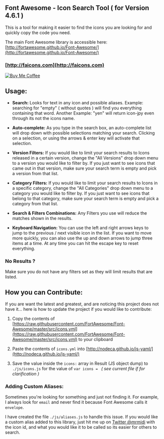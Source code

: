 Font Awesome - Icon Search Tool ( for Version 4.6.1 )
---

This is a tool for making it easier to find the icons you are looking for and quickly copy the code you need.

The main Font Awesome library is accessible here: [http://fortawesome.github.io/Font-Awesome/](http://fortawesome.github.io/Font-Awesome/)


### [http://faicons.com](http://faicons.com)

[![Buy Me Coffee](https://peterschmalfeldt.com/buy-me-coffee.png)](https://www.paypal.me/manifestinteractive)

Usage:
---
* __Search:__ Looks for text in any icon and possible aliases. Example: searching for "empty" ( without quotes ) will find you everything containing that word. Another Example: "yen" will return icon-jpy even through its not the icons name.

* __Auto-complete:__ As you type in the search box, an auto-complete list will drop down with possible selections matching your search.  Clicking on a selection, or using the arrows & enter key will activate that selection.

* __Version Filters:__ If you would like to limit your search results to Icons released in a certain version, change the "All Versions" drop down menu to a version you would like to filter by.  If you just want to see icons that came out in that version, make sure your search term is empty and pick a version from that list.

* __Category Filters:__ If you would like to limit your search results to Icons in a specific category, change the "All Categories" drop down menu to a category you would like to filter by.  If you just want to see icons that belong to that category, make sure your search term is empty and pick a category from that list.

* __Search & Filters Combinations:__ Any Filters you use will reduce the matches shown in the results.

* __Keyboard Navigation:__ You can use the left and right arrows keys to jump to the previous / next visible icon in the list.  If you want to move more quickly, you can also use the up and down arrows to jump three items at a time.  At any time you can hit the escape key to reset everything.


### No Results ?

Make sure you do not have any filters set as they will limit results that are listed.


How you can Contribute:
---
If you are want the latest and greatest, and are noticing this project does not have it... here is how to update the project if you would like to contribute:

1.  Copy the contents of [https://raw.githubusercontent.com/FortAwesome/Font-Awesome/master/src/icons.yml](https://raw.githubusercontent.com/FortAwesome/Font-Awesome/master/src/icons.yml) to your clipboard

2.  Paste the contents of `icons.yml` into [http://nodeca.github.io/js-yaml/](http://nodeca.github.io/js-yaml/)

3.  Save the value inside the `icons:` array in Result (JS object dump) to `./js/icons.js` for the value of `var icons = ` _( see current file if for clarification )_


### Adding Custom Aliases:

Sometimes you're looking for something and just not finding it.  For example, I always look for `email` and never find it because Font Awesome calls it `envelope`.

I have created the file `./js/aliases.js` to handle this issue.  If you would like a custom alias added to this library, just hit me up on [Twitter @mrmidi](http://twitter.com/mrmidi) with the icon id, and what you would like it to be called so its easier for others to search.
